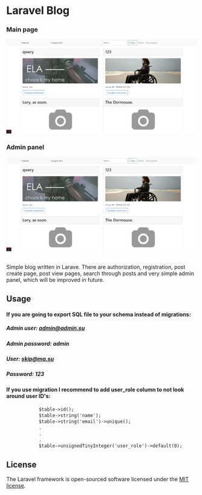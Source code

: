 # Laravel Blog
### Main page
![Main page](https://github.com/neiskip/larablog/blob/main/preview/1.jpg?raw=true)
### Admin panel
![Admin panel](https://github.com/neiskip/larablog/blob/main/preview/1.jpg?raw=true)

## 

Simple blog written in Larave. There are authorization, registration, post create page, post view pages, search through posts and very simple admin panel, which will be improved in future.

## Usage
#### If you are going to export SQL file to your schema instead of migrations:
##### Admin user: admin@admin.su
##### Admin password: admin

##### User: skip@ma.su
##### Password: 123

#### If you use migration I recommend to add user_role column to not look around user ID's:

```
            $table->id();
            $table->string('name');
            $table->string('email')->unique();
            .
            .
            .
            $table->unsignedTinyInteger('user_role')->default(0);
```

## License

The Laravel framework is open-sourced software licensed under the [MIT license](https://opensource.org/licenses/MIT).
